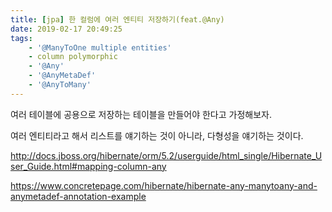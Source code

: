 ```yaml
---
title: [jpa] 한 컬럼에 여러 엔티티 저장하기(feat.@Any)
date: 2019-02-17 20:49:25
tags:
    - '@ManyToOne multiple entities'
    - column polymorphic
    - '@Any'
    - '@AnyMetaDef'
    - '@AnyToMany'
---
```


여러 테이블에 공용으로 저장하는 테이블을 만들어야 한다고 가정해보자.  

여러 엔티티라고 해서 리스트를 얘기하는 것이 아니라, 다형성을 얘기하는 것이다.  

<http://docs.jboss.org/hibernate/orm/5.2/userguide/html_single/Hibernate_User_Guide.html#mapping-column-any>  

<https://www.concretepage.com/hibernate/hibernate-any-manytoany-and-anymetadef-annotation-example>  

<!-- more -->